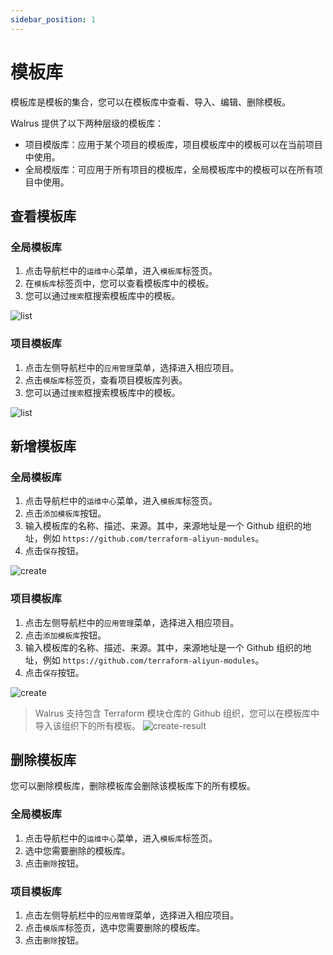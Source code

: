 ```yaml
---
sidebar_position: 1
---
```


# 模板库

模板库是模板的集合，您可以在模板库中查看、导入、编辑、删除模板。

Walrus 提供了以下两种层级的模板库：
- 项目模版库：应用于某个项目的模板库，项目模板库中的模板可以在当前项目中使用。
- 全局模版库：可应用于所有项目的模板库，全局模板库中的模板可以在所有项目中使用。

## 查看模板库

### 全局模板库

1. 点击导航栏中的`运维中心`菜单，进入`模板库`标签页。
2. 在`模板库`标签页中，您可以查看模板库中的模板。
3. 您可以通过`搜索`框搜索模板库中的模板。

![list](/img/v0.4.0/catalog/list.png)

### 项目模板库

1. 点击左侧导航栏中的`应用管理`菜单，选择进入相应项目。
2. 点击`模版库`标签页，查看项目模板库列表。
3. 您可以通过`搜索`框搜索模板库中的模板。

![list](/img/v0.4.0/catalog/list-project.png)

## 新增模板库

### 全局模板库

1. 点击导航栏中的`运维中心`菜单，进入`模板库`标签页。
2. 点击`添加模板库`按钮。
3. 输入模板库的名称、描述、来源。其中，来源地址是一个 Github 组织的地址，例如 `https://github.com/terraform-aliyun-modules`。
4. 点击`保存`按钮。

![create](/img/v0.4.0/catalog/create.png)

### 项目模板库

1. 点击左侧导航栏中的`应用管理`菜单，选择进入相应项目。
2. 点击`添加模板库`按钮。
3. 输入模板库的名称、描述、来源。其中，来源地址是一个 Github 组织的地址，例如 `https://github.com/terraform-aliyun-modules`。
4. 点击`保存`按钮。

![create](/img/v0.4.0/catalog/create-project.png)

> Walrus 支持包含 Terraform 模块仓库的 Github 组织，您可以在模板库中导入该组织下的所有模板。
> ![create-result](/img/v0.4.0/catalog/create-result.png)

## 删除模板库

您可以删除模板库，删除模板库会删除该模板库下的所有模板。

### 全局模板库

1. 点击导航栏中的`运维中心`菜单，进入`模板库`标签页。
2. 选中您需要删除的模板库。
3. 点击`删除`按钮。

### 项目模板库

1. 点击左侧导航栏中的`应用管理`菜单，选择进入相应项目。
2. 点击`模版库`标签页，选中您需要删除的模板库。
3. 点击`删除`按钮。
